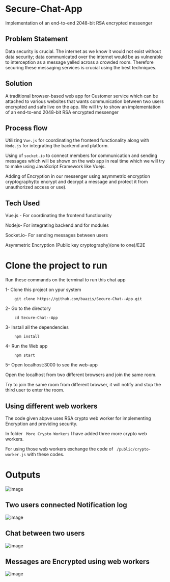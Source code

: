 # Secure-Chat-App

Implementation of an end-to-end 2048-bit RSA encrypted messenger

## Problem Statement

Data security is crucial. The internet as we know it would not exist without data security; data communicated over the internet would be as vulnerable to interception as a message yelled across a crowded room. Therefore securing these messaging services is crucial using the best techniques.

## Solution

A traditional browser-based web app for Customer service which can be attached to various websites that wants communication between two users encrypted and safe live on the app. We will try to show an implementation of an end-to-end 2048-bit RSA encrypted messenger

## Process flow

Utilizing ``Vue.js`` for coordinating the frontend functionality along with ``Node.js`` for integrating the backend and platform.

Using of ``socket.io`` to connect members for communication and sending messages which will be shown on the web app in real time which we will try to make using JavaScript Framework like Vuejs.

Adding of Encryption in our messenger using asymmetric encryption cryptography(to encrypt and decrypt a message and protect it from unauthorized access or use).

## Tech Used

Vue.js - For coordinating the frontend functionality

Nodejs- For integrating backend and for modules

Socket.io- For sending messages between users

Asymmetric Encryption (Public key cryptography)(one to one)/E2E

# Clone the project to run

Run these commands on the terminal to run this chat app

1- Clone this project on ypur system

        git clone https://github.com/baazis/Secure-Chat--App.git   
2- Go to the directory

        cd Secure-Chat--App
3- Install all the dependencies

        npm install
4- Run the Web app

        npm start
5- Open localhost:3000 to see the web-app

Open the localhost from two different browsers and join the same room.

Try to join the same room from different browser, it will notify and stop the third user to enter the room.

## Using different web workers

The code given abpve uses RSA crypto web worker for implementing Encryption and providing security.

In folder `` More Crypto Workers`` I have added three more crypto web workers.

For using those web workers exchange the code of `` /public/crypto-worker.js``  with these codes.

# Outputs

![image](https://user-images.githubusercontent.com/58622363/140531172-de677f27-9da3-4418-a46a-10e23f104cf7.png)

## Two users connected Notification log

![image](https://user-images.githubusercontent.com/58622363/140531549-2457ff6f-20dd-4807-aa38-d519c65d1938.png)

## Chat between two users

![image](https://user-images.githubusercontent.com/58622363/140531807-8affe465-7b91-4370-be9c-e8222aef6f5d.png)

## Messages are Encrypted using web workers

![image](https://user-images.githubusercontent.com/58622363/140531902-28d8fd87-6522-40ac-9514-341ab954578a.png)


